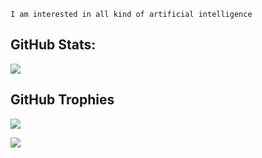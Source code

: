 ```
I am interested in all kind of artificial intelligence
```

## GitHub Stats:
![](https://github-readme-streak-stats.herokuapp.com/?user=xPoleStarx&theme=dark&hide_border=false)<br/>


## GitHub Trophies
![](https://github-profile-trophy.vercel.app/?username=xPoleStarx&theme=radical&no-frame=false&no-bg=false&margin-w=4)

[![](https://visitcount.itsvg.in/api?id=xPoleStarx&icon=0&color=0)](https://visitcount.itsvg.in)
<!-- Proudly created with GPRM ( https://gprm.itsvg.in ) -->
